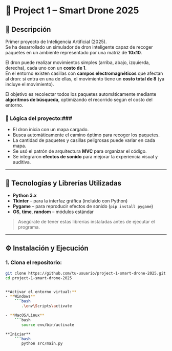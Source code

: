 # 🚁 Project 1 – Smart Drone 2025

## 📘 Descripción ##

Primer proyecto  de Inteligencia Artificial (2025).  
Se ha desarrollado un simulador de dron inteligente capaz de recoger paquetes en un ambiente representado por una matriz de **10x10**.

El dron puede realizar movimientos simples (arriba, abajo, izquierda, derecha), cada uno con un **costo de 1**.  
En el entorno existen casillas con **campos electromagnéticos** que afectan al dron: si entra en una de ellas, el movimiento tiene un **costo total de 8** (ya incluye el movimiento).

El objetivo es recolectar todos los paquetes automáticamente mediante **algoritmos de búsqueda**, optimizando el recorrido según el costo del entorno.

### 🧠 Lógica del proyecto:### 

- El dron inicia con un mapa cargado.
- Busca automáticamente el camino óptimo para recoger los paquetes.
- La cantidad de paquetes y casillas peligrosas puede variar en cada mapa.
- Se usó el patrón de arquitectura **MVC** para organizar el código.
- Se integraron **efectos de sonido** para mejorar la experiencia visual y auditiva.

---

## 🔧 Tecnologías y Librerías Utilizadas

- **Python 3.x**
- **Tkinter** – para la interfaz gráfica (incluido con Python)
- **Pygame** – para reproducir efectos de sonido (`pip install pygame`)
- **OS**, **time**, **random** – módulos estándar

> Asegúrate de tener estas librerías instaladas antes de ejecutar el programa.
---
## ⚙️ Instalación y Ejecución

### 1. Clona el repositorio:
```bash
git clone https://github.com/tu-usuario/project-1-smart-drone-2025.git
cd project-1-smart-drone-2025


**Activar el entorno virtual:**
- **Windows**
    ```bash
       .\env\Scripts\activate

- **MacOS/Linux**
    ```bash
       source env/bin/activate

**Iniciar**
    ```bash
       python src/main.py